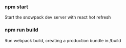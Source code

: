 ### npm start
Start the snowpack dev server with react hot refresh

### npm run build
Run webpack build, creating a production bundle in /build
